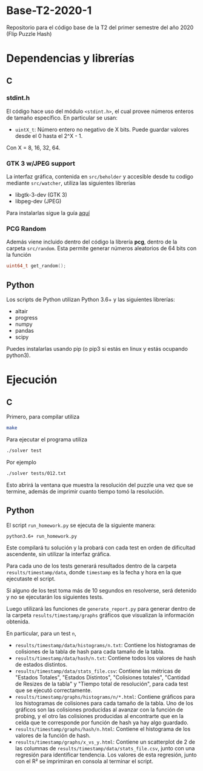 # Base-T2-2020-1

Repositorio para el código base de la T2 del primer semestre del año 2020 (Flip Puzzle Hash) 

# Dependencias y librerías

## C

### stdint.h

El código hace uso del módulo `<stdint.h>`, el cual provee números enteros de tamaño específico. En particular se usan:

* `uintX_t`: Número entero no negativo de X bits. Puede guardar valores desde el 0 hasta el 2^X - 1.

Con X = 8, 16, 32, 64.

### GTK 3 w/JPEG support

La interfaz gráfica, contenida en `src/beholder` y accesible desde tu codigo mediante `src/watcher`, utiliza las siguientes librerías

* libgtk-3-dev (GTK 3)
* libpeg-dev (JPEG)
  
Para instalarlas sigue la guía [aquí](https://github.com/IIC2133-PUC/2020-1/wiki/3.0-GTK)

### PCG Random

Además viene incluido dentro del código la librería **pcg**, dentro de la carpeta `src/random`. Esta permite generar números aleatorios de 64 bits con la función 

```c
uint64_t get_random();
```

## Python

Los scripts de Python utilizan Python 3.6+ y las siguientes librerías:

* altair
* progress
* numpy
* pandas
* scipy

Puedes instalarlas usando pip (o pip3 si estás en linux y estás ocupando python3).

# Ejecución

## C

Primero, para compilar utiliza 

```sh
make
```

Para ejecutar el programa utiliza

```sh
./solver test
```

Por ejemplo

```sh
./solver tests/012.txt
```

Esto abrirá la ventana que muestra la resolución del puzzle una vez que se termine, además de imprimir cuanto tiempo tomó la resolución.

## Python

El script `run_homework.py` se ejecuta de la siguiente manera:

```sh
python3.6+ run_homework.py
```

Este compilará tu solución y la probará con cada test en orden de dificultad ascendente, sin utilizar la interfaz gráfica.

Para cada uno de los tests generará resultados dentro de la carpeta `results/timestamp/data`, donde `timestamp` es la fecha y hora en la que ejecutaste el script.

Si alguno de los test toma más de 10 segundos en resolverse, será detenido y no se ejecutarán los siguientes tests.

Luego utilizará las funciones de `generate_report.py` para generar dentro de la carpeta `results/timestamp/graphs` gráficos que visualizan la información obtenida. 

En particular, para un test `n`, 

* `results/timestamp/data/histograms/n.txt`: Contiene los histogramas de colisiones de la tabla de hash para cada tamaño de la tabla.
* `results/timestamp/data/hash/n.txt`: Contiene todos los valores de hash de estados distintos.
* `results/timestamp/data/stats_file.csv`: Contiene las métricas de "Estados Totales", "Estados Distintos", "Colisiones totales", "Cantidad de Resizes de la tabla" y "Tiempo total de resolución", para cada test que se ejecutó correctamente.
* `results/timestamp/graphs/histograms/n/*.html`: Contiene gráficos para los histogramas de colisiones para cada tamaño de la tabla. Uno de los gráficos son las colisiones producidas al avanzar con la función de probing, y el otro las colisiones producidas al encontrarte que en la celda que te corresponde por función de hash ya hay algo guardado.
* `results/timestamp/graphs/hash/n.html`: Contiene el histograma de los valores de la función de hash.
* `results/timestamp/graphs/x_vs_y.html`: Contiene un scatterplot de 2 de las columnas de `results/timestamp/data/stats_file.csv`, junto con una regresión para identificar tendencia. Los valores de esta regresión, junto con el R² se imprimiran en consola al terminar el script.



